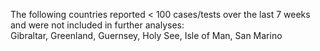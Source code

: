 The following countries reported < 100 cases/tests over the last 7 weeks and were not included in further analyses:<br>Gibraltar, Greenland, Guernsey, Holy See, Isle of Man, San Marino
<br>

